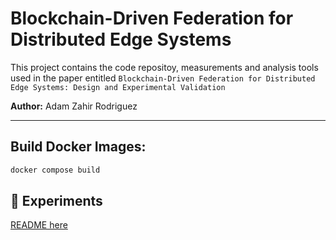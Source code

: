 # Blockchain-Driven Federation for Distributed Edge Systems

This project contains the code repositoy, measurements and analysis tools used in the paper entitled `Blockchain-Driven Federation for Distributed Edge Systems: Design and Experimental Validation`

**Author:** Adam Zahir Rodriguez

---

## Build Docker Images:
```bash
docker compose build
```

## 🚀 Experiments

[README here](./utils)

<!-- ```bash
python3 utils/register_federation_participants.py -n 3
```

```shell
curl -X POST "http:///10.5.99.1:6666/deploy_docker_service?image=mec-app:latest&name=mecapp&network=bridge&replicas=1" | jq
```

```bash
curl -X POST "http://10.5.99.1:8000/start_experiments_consumer" \
-H 'Content-Type: application/json' \
-d '{
   "requirements": "zero_packet_loss",
   "offers_to_wait": 2,
   "meo_endpoint": "http://10.5.99.1:6666",
   "ip_address": "10.5.99.1",
   "vxlan_interface": "ens3",
   "node_id": 1,
   "export_to_csv": false,
   "csv_path": "/experiments/test/consumer_run_1.csv"
}' | jq
```

```bash
curl -X POST "http://10.5.99.2:8000/start_experiments_provider" \
-H 'Content-Type: application/json' \
-d '{
   "price_wei_per_hour": 10,
   "meo_endpoint": "http://10.5.99.2:6666",
   "ip_address": "10.5.99.2",
   "vxlan_interface": "ens3",
   "node_id": 2,
   "export_to_csv": false,
   "csv_path": "/experiments/test/provider_2_run_1.csv"
}' | jq
```

```bash
curl -X POST "http://10.5.99.3:8000/start_experiments_provider" \
-H 'Content-Type: application/json' \
-d '{
   "price_wei_per_hour": 20,
   "meo_endpoint": "http://10.5.99.3:6666",
   "ip_address": "10.5.99.3",
   "vxlan_interface": "ens3",
   "node_id": 3,
   "export_to_csv": false,
   "csv_path": "/experiments/test/provider_2_run_1.csv"
}' | jq
```

```shell
curl -X DELETE "http://10.5.99.1:6666/delete_docker_service?name=mecapp" | jq
curl -X DELETE "http://10.5.99.1:6666/delete_vxlan?vxlan_id=201&docker_net_name=fed-net" | jq
```

```shell
curl -X DELETE "http://10.5.99.2:6666/delete_docker_service?name=mecapp" | jq
curl -X DELETE "http://10.5.99.2:6666/delete_vxlan?vxlan_id=201&docker_net_name=fed-net" | jq
``` -->